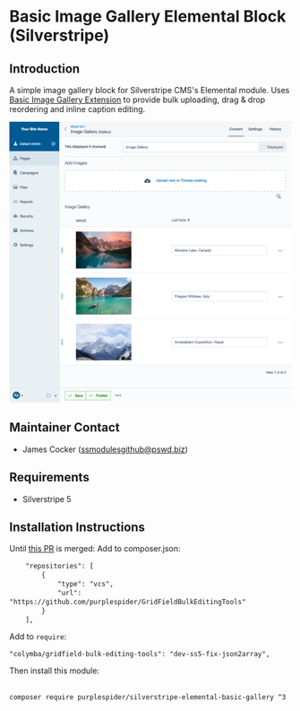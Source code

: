 # Basic Image Gallery Elemental Block (Silverstripe)

## Introduction

A simple image gallery block for Silverstripe CMS's Elemental module. Uses [Basic Image Gallery Extension](https://github.com/purplespider/silverstripe-basic-gallery-extension) to provide bulk uploading, drag & drop reordering and inline caption editing.

![Screenshot](screenshot.png)

## Maintainer Contact

-   James Cocker (ssmodulesgithub@pswd.biz)

## Requirements

-   Silverstripe 5

## Installation Instructions

Until [this PR](https://github.com/colymba/GridFieldBulkEditingTools/pull/238) is merged:
Add to composer.json:

```
    "repositories": [
        {
            "type": "vcs",
            "url": "https://github.com/purplespider/GridFieldBulkEditingTools"
        }
    ],
```

Add to `require`:

```
"colymba/gridfield-bulk-editing-tools": "dev-ss5-fix-json2array",
```

Then install this module:

```

composer require purplespider/silverstripe-elemental-basic-gallery ^3

```

